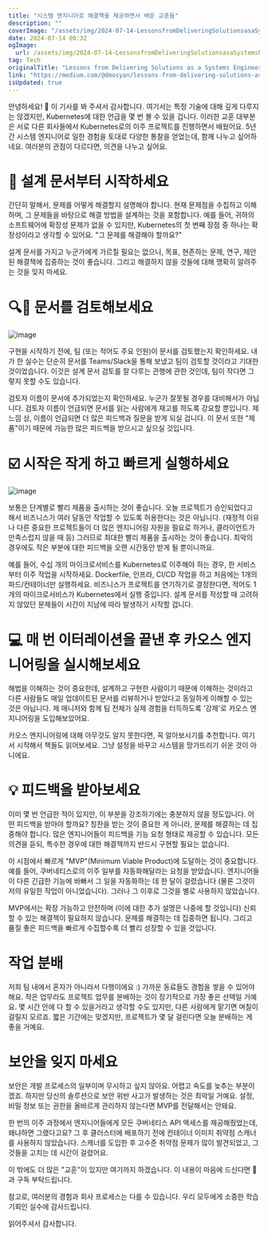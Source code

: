```yaml
---
title: "시스템 엔지니어로 해결책을 제공하면서 배운 교훈들"
description: ""
coverImage: "/assets/img/2024-07-14-LessonsfromDeliveringSolutionsasaSystemsEngineer_0.png"
date: 2024-07-14 00:32
ogImage: 
  url: /assets/img/2024-07-14-LessonsfromDeliveringSolutionsasaSystemsEngineer_0.png
tag: Tech
originalTitle: "Lessons from Delivering Solutions as a Systems Engineer"
link: "https://medium.com/@dmosyan/lessons-from-delivering-solutions-as-a-systems-engineer-048bc6827a5f"
isUpdated: true
---
```





안녕하세요! 👋 이 기사를 봐 주셔서 감사합니다. 여기서는 특정 기술에 대해 깊게 다루지는 않겠지만, Kubernetes에 대한 언급을 몇 번 볼 수 있을 겁니다. 이러한 교훈 대부분은 서로 다른 회사들에서 Kubernetes로의 이주 프로젝트를 진행하면서 배웠어요. 5년간 시스템 엔지니어로 일한 경험을 토대로 다양한 통찰을 얻었는데, 함께 나누고 싶어하네요. 여러분의 관점이 다르다면, 의견을 나누고 싶어요.

# 📝 설계 문서부터 시작하세요

간단히 말해서, 문제를 어떻게 해결할지 설명해야 합니다. 현재 문제점을 수집하고 이해하며, 그 문제들을 바탕으로 해결 방법을 설계하는 것을 포함합니다. 예를 들어, 귀하의 소프트웨어에 확장성 문제가 없을 수 있지만, Kubernetes의 첫 번째 장점 중 하나는 확장성이라고 생각할 수 있어요. "그 문제를 해결해야 할까요?"

설계 문서를 가지고 누군가에게 가르칠 필요는 없으니, 목표, 현존하는 문제, 연구, 제안된 해결책에 집중하는 것이 좋습니다. 그리고 해결하지 않을 것들에 대해 명확히 알려주는 것을 잊지 마세요.

<div class="content-ad"></div>

# 🔍👀 문서를 검토해보세요

![image](/assets/img/2024-07-14-LessonsfromDeliveringSolutionsasaSystemsEngineer_0.png)

구현을 시작하기 전에, 팀 (또는 적어도 주요 인원)이 문서를 검토했는지 확인하세요. 내가 한 실수는 단순히 문서를 Teams/Slack을 통해 보냈고 팀이 검토할 것이라고 기대한 것이었습니다. 이것은 설계 문서 검토를 잘 다루는 관행에 관한 것인데, 팀이 작다면 그렇지 못할 수도 있습니다.

검토자 이름이 문서에 추가되었는지 확인하세요. 누군가 잘못될 경우를 대비해서가 아닙니다. 검토자 이름이 언급되면 문서를 읽는 사람에게 재고를 하도록 강요할 뿐입니다. 제 느낌 상, 이름이 언급되면 더 많은 피드백과 질문을 받게 되실 겁니다. 이 문서 또한 "제품"이기 때문에 가능한 많은 피드백을 받으시고 싶으실 것입니다.

<div class="content-ad"></div>

# ☑️ 시작은 작게 하고 빠르게 실행하세요

![image](/assets/img/2024-07-14-LessonsfromDeliveringSolutionsasaSystemsEngineer_1.png)

보통은 단계별로 빨리 제품을 출시하는 것이 좋습니다. 오늘 프로젝트가 승인되었다고 해서 비즈니스가 여러 달동안 작업할 수 있도록 허용한다는 것은 아닙니다. (재정적 이유나 다른 중요한 프로젝트들이 더 많은 엔지니어링 자원을 필요로 하거나, 클라이언트가 만족스럽지 않을 때 등) 그러므로 최대한 빨리 제품을 출시하는 것이 좋습니다. 최악의 경우에도 작은 부분에 대한 피드백을 오랜 시간동안 받게 될 뿐이니까요.

예를 들어, 수십 개의 마이크로서비스를 Kubernetes로 이주해야 하는 경우, 한 서비스부터 이주 작업을 시작하세요. Dockerfile, 인프라, CI/CD 작업을 하고 처음에는 1개의 파드/컨테이너만 실행하세요. 비즈니스가 프로젝트를 연기하기로 결정한다면, 적어도 1개의 마이크로서비스가 Kubernetes에서 실행 중입니다. 설계 문서를 작성할 때 고려하지 않았던 문제들이 시간이 지남에 따라 발생하기 시작할 겁니다.

<div class="content-ad"></div>

# 💻 매 번 이터레이션을 끝낸 후 카오스 엔지니어링을 실시해보세요

해법을 이해하는 것이 중요한데, 설계하고 구현한 사람이기 때문에 이해하는 것이라고 다른 사람들도 매일 업데이트된 문서를 리뷰하거나 받았다고 동일하게 이해할 수 있는 것은 아닙니다. 제 매니저와 함께 팀 전체가 실제 경험을 터득하도록 '강제'로 카오스 엔지니어링을 도입해보았어요.

카오스 엔지니어링에 대해 아무것도 알지 못한다면, 꼭 알아보시기를 추천합니다. 여기서 시작해서 책들도 읽어보세요. 그냥 설정을 바꾸고 시스템을 망가뜨리기 쉬운 것이 아니에요.

# 💡 피드백을 받아보세요

<div class="content-ad"></div>

이미 몇 번 언급한 적이 있지만, 이 부분을 강조하기에는 충분하지 않을 정도입니다. 어떤 피드백을 받아야 할까요? 칭찬을 받는 것이 중요한 게 아니라, 문제를 해결하는 데 집중해야 합니다. 많은 엔지니어들이 피드백을 기능 요청 형태로 제공할 수 있습니다. 모든 의견을 듣되, 특수한 경우에 대한 해결책까지 반드시 구현할 필요는 없습니다.

이 시점에서 빠르게 "MVP"(Minimum Viable Product)에 도달하는 것이 중요합니다. 예를 들어, 쿠버네티스로의 이주 일부를 자동화해달라는 요청을 받았습니다. 엔지니어들이 다른 긴급한 기능에 바빠서 그 일을 자동화하는 데 한 달이 걸렸습니다 (물론 그것이 저의 유일한 작업이 아니었습니다). 그러나 그 이후로 그것을 별로 사용하지 않았습니다.

MVP에서는 확장 가능하고 안전하며 (이에 대한 추가 설명은 나중에 할 것입니다) 신뢰할 수 있는 해결책이 필요하지 않습니다. 문제를 해결하는 데 집중하면 됩니다. 그리고 품질 좋은 피드백을 빠르게 수집할수록 더 빨리 성장할 수 있을 것입니다.

# 작업 분배

<div class="content-ad"></div>

저희 팀 내에서 혼자가 아니라서 다행이에요 :) 가까운 동료들도 경험을 쌓을 수 있어야 해요. 작은 업무라도 프로젝트 업무를 분배하는 것이 장기적으로 가장 좋은 선택일 거예요. 몇 시간 안에 다 할 수 있을거라고 생각할 수도 있지만, 다른 사람에게 맡기면 며칠이 걸릴지 모르죠. 짧은 기간에는 맞겠지만, 프로젝트가 몇 달 걸린다면 오늘 분배하는 게 좋을 거예요.

# 보안을 잊지 마세요

보안은 개발 프로세스의 일부이며 무시하고 싶지 않아요. 어렵고 속도를 늦추는 부분이겠죠. 하지만 당신의 솔루션으로 보안 위반 사고가 발생하는 것은 최악일 거예요. 설정, 비밀 정보 또는 권한을 올바르게 관리하지 않는다면 MVP를 전달해서는 안돼요.

<div class="content-ad"></div>

한 번의 이주 과정에서 엔지니어들에게 모든 쿠버네티스 API 액세스를 제공해줬었는데, 왜냐하면 그랬다고요? 그 후 클러스터에 배포하기 전에 컨테이너 이미지 취약점 스캐너를 사용하지 않았습니다. 스캐너를 도입한 후 고수준 취약점 문제가 많이 발견되었고, 그것들을 고치는 데 시간이 걸렸어요.

이 밖에도 더 많은 "교훈"이 있지만 여기까지 하겠습니다. 이 내용이 마음에 드신다면 👏과 구독 부탁드립니다.

참고로, 여러분의 경험과 회사 프로세스는 다를 수 있습니다. 우리 모두에게 소중한 학습 기회인 실수에 감사드립니다.

읽어주셔서 감사합니다.